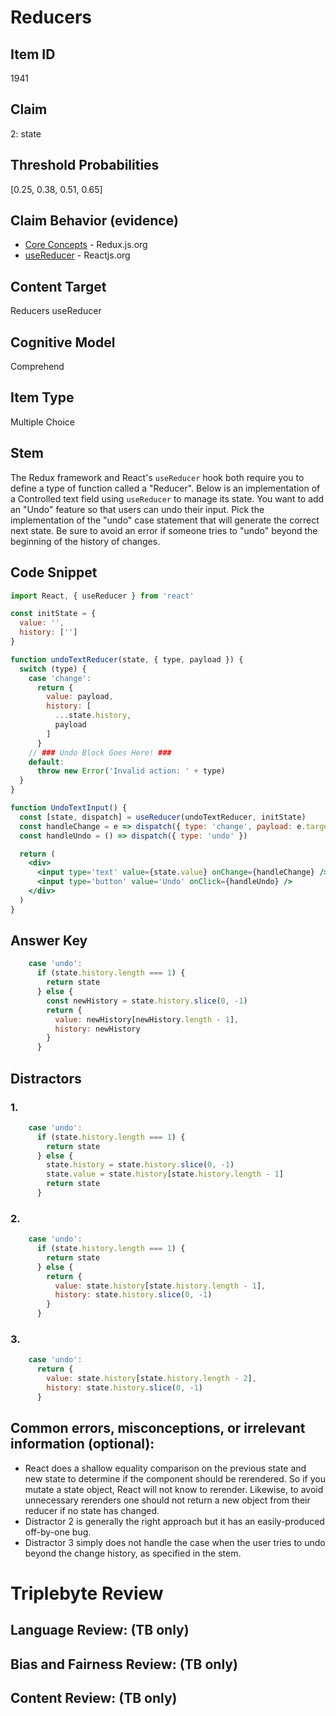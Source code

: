 # Reducers

## Item ID
1941

## Claim
2: state

## Threshold Probabilities
[0.25, 0.38, 0.51, 0.65]

## Claim Behavior (evidence)
- [Core Concepts](https://redux.js.org/introduction/core-concepts) - Redux.js.org
- [useReducer](https://reactjs.org/docs/hooks-reference.html#usereducer) - Reactjs.org

## Content Target
Reducers
useReducer

## Cognitive Model
Comprehend

## Item Type
Multiple Choice

## Stem
The Redux framework and React's `useReducer` hook both require you to define a type of function called a "Reducer".  Below is an implementation of a Controlled text field using `useReducer` to manage its state.  You want to add an "Undo" feature so that users can undo their input.  Pick the implementation of the "undo" case statement that will generate the correct next state.  Be sure to avoid an error if someone tries to "undo" beyond the beginning of the history of changes.

## Code Snippet
```jsx
import React, { useReducer } from 'react'

const initState = {
  value: '',
  history: ['']
}

function undoTextReducer(state, { type, payload }) {
  switch (type) {
    case 'change':
      return {
        value: payload,
        history: [
          ...state.history,
          payload
        ]
      }
    // ### Undo Block Goes Here! ###
    default:
      throw new Error('Invalid action: ' + type)
  }
}

function UndoTextInput() {
  const [state, dispatch] = useReducer(undoTextReducer, initState)
  const handleChange = e => dispatch({ type: 'change', payload: e.target.value })
  const handleUndo = () => dispatch({ type: 'undo' })

  return (
    <div>
      <input type='text' value={state.value} onChange={handleChange} />
      <input type='button' value='Undo' onClick={handleUndo} />
    </div>
  )
}
```

## Answer Key
```jsx
    case 'undo':
      if (state.history.length === 1) {
        return state
      } else {
        const newHistory = state.history.slice(0, -1)
        return {
          value: newHistory[newHistory.length - 1],
          history: newHistory
        }
      }
```

## Distractors
### 1.
```jsx
    case 'undo':
      if (state.history.length === 1) {
        return state
      } else {
        state.history = state.history.slice(0, -1)
        state.value = state.history[state.history.length - 1]
        return state
      }
```

### 2.
```jsx
    case 'undo':
      if (state.history.length === 1) {
        return state
      } else {
        return {
          value: state.history[state.history.length - 1],
          history: state.history.slice(0, -1)
        }
      }
```

### 3.
```jsx
    case 'undo':
      return {
        value: state.history[state.history.length - 2],
        history: state.history.slice(0, -1)
      }
```

## Common errors, misconceptions, or irrelevant information (optional):

* React does a shallow equality comparison on the previous state and new state to determine if the component should be rerendered.  So if you mutate a state object, React will not know to rerender.  Likewise, to avoid unnecessary rerenders one should not return a new object from their reducer if no state has changed.
* Distractor 2 is generally the right approach but it has an easily-produced off-by-one bug.
* Distractor 3 simply does not handle the case when the user tries to undo beyond the change history, as specified in the stem.

# Triplebyte Review


## Language Review: (TB only)


## Bias and Fairness Review: (TB only)


## Content Review: (TB only)
